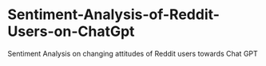 # Sentiment-Analysis-of-Reddit-Users-on-ChatGpt
Sentiment Analysis on changing attitudes of Reddit users towards Chat GPT
